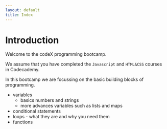 ```yaml
---
layout: default
title: Index
---
```


# Introduction

Welcome to the codeX programming bootcamp.

We assume that you have completed the `Javascript` and `HTML&CSS` courses in Codecademy.

In this bootcamp we are focussing on the basic building blocks of programming.

* variables
    * basics numbers and strings
    * more advances variables such as lists and maps
* conditional statements
* loops - what they are and why you need them
* functions
